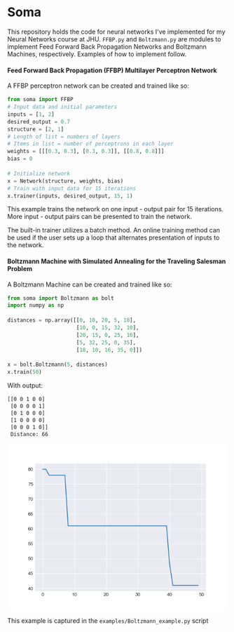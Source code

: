 
# Soma

This repository holds the code for neural networks I've implemented for my Neural Networks course at JHU. `FFBP.py` and `Boltzmann.py` are modules to implement
Feed Forward Back Propagation Networks and Boltzmann Machines, respectively. Examples of how to implement follow.

#### Feed Forward Back Propagation (FFBP) Multilayer Perceptron Network

A FFBP perceptron network can be created and trained like so:

```python
from soma import FFBP
# Input data and initial parameters
inputs = [1, 2]
desired_output = 0.7
structure = [2, 1]
# Length of list = numbers of layers
# Items in list = number of perceptrons in each layer
weights = [[[0.3, 0.3], [0.3, 0.3]], [[0.8, 0.8]]]
bias = 0

# Initialize network
x = Network(structure, weights, bias)
# Train with input data for 15 iterations
x.trainer(inputs, desired_output, 15, 1)
```
This example trains the network on one input - output pair for 15 iterations. More input - output pairs can be presented to train the network.

The built-in trainer utilizes a batch method. An online training method can be used if the user sets up a loop that alternates presentation of inputs to the network.


#### Boltzmann Machine with Simulated Annealing for the Traveling Salesman Problem

A Boltzmann Machine can be created and trained like so:

```python
from soma import Boltzmann as bolt
import numpy as np

distances = np.array([[0, 10, 20, 5, 18],
                      [10, 0, 15, 32, 10],
                      [20, 15, 0, 25, 16],
                      [5, 32, 25, 0, 35],
                      [18, 10, 16, 35, 0]])

x = bolt.Boltzmann(5, distances)
x.train(50)
```

With output:
```shell
[[0 0 1 0 0]
 [0 0 0 0 1]
 [0 1 0 0 0]
 [1 0 0 0 0]
 [0 0 0 1 0]]
 Distance: 66
```
![](examples/Boltzmann_example.png)

This example is captured in the `examples/Boltzmann_example.py` script
